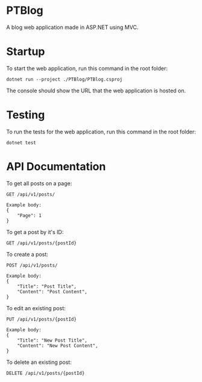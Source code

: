
# PTBlog

A blog web application made in ASP.NET using MVC.

# Startup 

To start the web application, run this command in the root folder:

```
dotnet run --project ./PTBlog/PTBlog.csproj
```

The console should show the URL that the web application is hosted on.

# Testing

To run the tests for the web application, run this command in the root folder:

```
dotnet test
```

# API Documentation
To get all posts on a page:
```
GET /api/v1/posts/

Example body:
{
	"Page": 1
}
```

To get a post by it's ID:
```
GET /api/v1/posts/{postId}
```

To create a post:
```
POST /api/v1/posts/

Example body:
{
	"Title": "Post Title",
	"Content": "Post Content",
}
```

To edit an existing post:
```
PUT /api/v1/posts/{postId}

Example body:
{
	"Title": "New Post Title",
	"Content": "New Post Content",
}
```

To delete an existing post:
```
DELETE /api/v1/posts/{postId}
```
